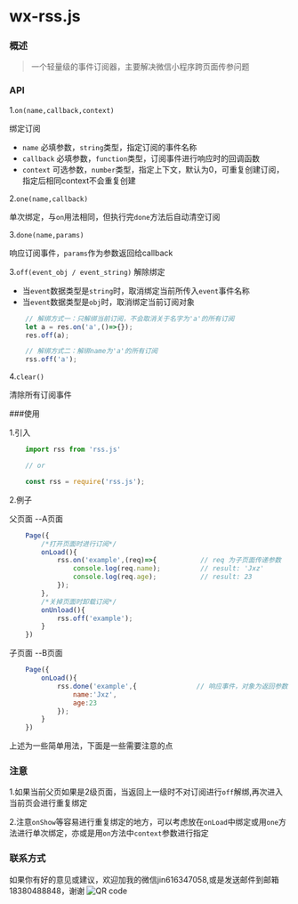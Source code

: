wx-rss.js
====

### 概述
>一个轻量级的事件订阅器，主要解决微信小程序跨页面传参问题


### API
1.``on(name,callback,context)``

 绑定订阅

* ``name`` 必填参数，``string``类型，指定订阅的事件名称
* ``callback`` 必填参数，``function``类型，订阅事件进行响应时的回调函数
* ``context`` 可选参数，``number``类型，指定上下文，默认为0，可重复创建订阅，指定后相同context不会重复创建


2.``one(name,callback)``

 单次绑定，与``on``用法相同，但执行完``done``方法后自动清空订阅

3.``done(name,params)``

响应订阅事件，``params``作为参数返回给callback

3.``off(event_obj / event_string)`` 解除绑定

* 当``event``数据类型是``string``时，取消绑定当前所传入``event``事件名称
* 当``event``数据类型是``obj``时，取消绑定当前订阅对象

```javascript
    // 解绑方式一：只解绑当前订阅，不会取消关于名字为'a'的所有订阅
    let a = res.on('a',()=>{});
    res.off(a);

    // 解绑方式二：解绑name为'a'的所有订阅
    rss.off('a');

```
4.``clear()``

清除所有订阅事件

###使用

1.引入

``` javascript
    import rss from 'rss.js'

    // or

    const rss = require('rss.js');
```

2.例子

父页面 --A页面

``` javascript
    Page({
        /*打开页面时进行订阅*/
        onLoad(){
            rss.on('example',(req)=>{           // req 为子页面传递参数
                console.log(req.name);          // result: 'Jxz'
                console.log(req.age);           // result: 23
            });
        },
        /*关掉页面时卸载订阅*/
        onUnload(){
            rss.off('example');
        }
    })
```

子页面 --B页面

``` javascript
    Page({
        onLoad(){
            rss.done('example',{               // 响应事件，对象为返回参数
                name:'Jxz',
                age:23
            });
        }
    })
```

上述为一些简单用法，下面是一些需要注意的点

### 注意

1.如果当前父页如果是2级页面，当返回上一级时不对订阅进行``off``解绑,再次进入当前页会进行重复绑定

2.注意``onShow``等容易进行重复绑定的地方，可以考虑放在``onLoad``中绑定或用``one``方法进行单次绑定，亦或是用``on``方法中``context``参数进行指定


### 联系方式

如果你有好的意见或建议，欢迎加我的微信jin616347058,或是发送邮件到邮箱18380488848，谢谢
![QR code](http://otfhhagqp.bkt.clouddn.com/my/6BF6200F4CBDE9DB368E67F9DF342511.jpg)

